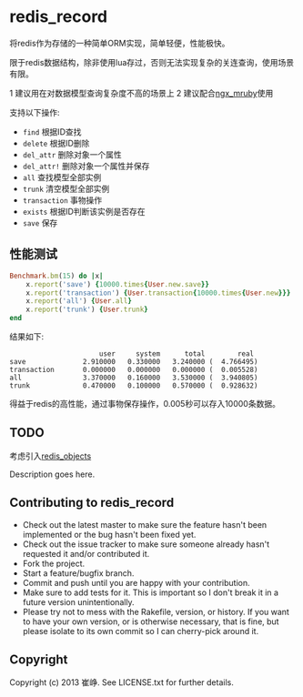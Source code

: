 # redis_record

将redis作为存储的一种简单ORM实现，简单轻便，性能极快。

限于redis数据结构，除非使用lua存过，否则无法实现复杂的关连查询，使用场景有限。

1 建议用在对数据模型查询复杂度不高的场景上
2 建议配合[ngx_mruby](https://github.com/matsumoto-r/ngx_mruby)使用

支持以下操作:

* `find` 根据ID查找
* `delete` 根据ID删除
* `del_attr` 删除对象一个属性
* `del_attr!` 删除对象一个属性并保存
* `all` 查找模型全部实例
* `trunk` 清空模型全部实例
* `transaction` 事物操作
* `exists` 根据ID判断该实例是否存在
* `save` 保存

## 性能测试

```ruby
Benchmark.bm(15) do |x|
	x.report('save') {10000.times{User.new.save}}
	x.report('transaction') {User.transaction{10000.times{User.new}}}
	x.report('all') {User.all}
	x.report('trunk') {User.trunk}
end
```

结果如下:

```
                      user     system      total        real
save              2.910000   0.330000   3.240000 (  4.766495)
transaction       0.000000   0.000000   0.000000 (  0.005528)
all               3.370000   0.160000   3.530000 (  3.940805)
trunk             0.470000   0.100000   0.570000 (  0.928632)
```

得益于redis的高性能，通过事物保存操作，0.005秒可以存入10000条数据。

## TODO

考虑引入[redis_objects](https://github.com/nateware/redis-objects)

Description goes here.

## Contributing to redis_record
 
* Check out the latest master to make sure the feature hasn't been implemented or the bug hasn't been fixed yet.
* Check out the issue tracker to make sure someone already hasn't requested it and/or contributed it.
* Fork the project.
* Start a feature/bugfix branch.
* Commit and push until you are happy with your contribution.
* Make sure to add tests for it. This is important so I don't break it in a future version unintentionally.
* Please try not to mess with the Rakefile, version, or history. If you want to have your own version, or is otherwise necessary, that is fine, but please isolate to its own commit so I can cherry-pick around it.

## Copyright

Copyright (c) 2013 崔峥. See LICENSE.txt for
further details.

